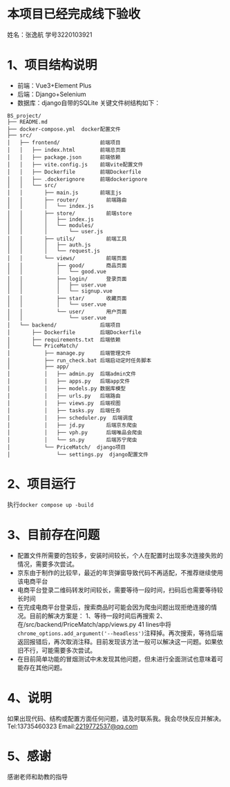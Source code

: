 # 本项目已经完成线下验收
姓名：张逸航 学号3220103921
# 1、项目结构说明
- 前端：Vue3+Element Plus
- 后端：Django+Selenium
- 数据库：django自带的SQLite
关键文件树结构如下：
```
BS_project/
├── README.md
├── docker-compose.yml  docker配置文件
├── src/
│   ├── frontend/             前端项目
│   │   ├── index.html        前端总页面
│   │   ├── package.json      前端依赖
│   │   ├── vite.config.js    前端vite配置文件
│   │   ├── Dockerfile        前端Dockerfile
│   │   ├── .dockerignore     前端dockerignore
│   │   └── src/
│   │       ├── main.js       前端主js
│   │       ├── router/         前端路由
│   │       │   └── index.js
│   │       ├── store/          前端store
│   │       │   ├── index.js
│   │       │   └── modules/
│   │       │       └── user.js
│   │       ├── utils/          前端工具
│   │       │   ├── auth.js
│   │       │   └── request.js
│   │       └── views/          前端页面
│   │           ├── good/       商品页面
│   │           │   └── good.vue
│   │           ├── login/      登录页面      		
│   │           │   ├── user.vue
│   │           │   └── signup.vue
│   │           ├── star/       收藏页面       
│   │           │   └── user.vue
│   │           └── user/       用户页面
│   │               └── user.vue
│   └── backend/              后端项目
│       ├── Dockerfile        后端Dockerfile
│       ├── requirements.txt  后端依赖
│       └── PriceMatch/
│           ├── manage.py     后端管理文件
│           ├── run_check.bat 后端启动定时任务脚本
│           ├── app/
│           │   ├── admin.py  后端admin文件
│           │   ├── apps.py   后端app文件
│           │   ├── models.py 数据库模型
│           │   ├── urls.py   后端路由
│           │   ├── views.py  后端视图
│           │   ├── tasks.py  后端任务
│           │   ├── scheduler.py  后端调度
│           │   ├── jd.py       后端京东爬虫
│           │   ├── vph.py      后端唯品会爬虫
│           │   └── sn.py       后端苏宁爬虫
│           └── PriceMatch/	 django项目
│               └── settings.py  django配置文件
```
# 2、项目运行
执行```docker compose up -build```

# 3、目前存在问题
- 配置文件所需要的包较多，安装时间较长，个人在配置时出现多次连接失败的情况，需要多次尝试。
- 京东由于制作的比较早，最近的年货弹窗导致代码不再适配，不推荐继续使用该电商平台
- 电商平台登录二维码转发时间较长，需要等待一段时间，扫码后也需要等待较长时间
- 在完成电商平台登录后，搜索商品时可能会因为爬虫问题出现拒绝连接的情况。目前的解决方案是：
  1、等待一段时间后再搜索
  2、在/src/backend/PriceMatch/app/views.py 41 lines中将```chrome_options.add_argument('--headless')```注释掉。再次搜索，等待后端返回报错后，再次取消注释。目前发现该方法一般可以解决这一问题。如果依旧不行，可能需要多次尝试。
- 在目前简单功能的冒烟测试中未发现其他问题，但未进行全面测试也意味着可能存在其他问题。

# 4、说明
如果出现代码、结构或配置方面任何问题，请及时联系我。我会尽快反应并解决。
Tel:13735460323
Email:2219772537@qq.com
# 5、感谢
感谢老师和助教的指导

